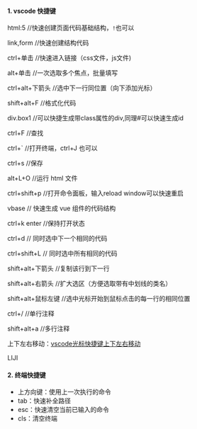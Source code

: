 #### 1. vscode 快捷键

html:5			//快速创建页面代码基础结构，`!`也可以

link,form		//快速创建结构代码

ctrl+单击		//快速进入链接（css文件，js文件)

alt+单击		 //一次选取多个焦点，批量填写

ctrl+alt+下箭头		//选中下一行同位置（向下添加光标）

shift+alt+F 	//格式化代码

div.box1 		//可以快捷生成带class属性的div,同理#可以快速生成id

ctrl+F 			 //查找

ctrl+` 		 	//打开终端，ctrl+J 也可以

ctrl+s			  //保存

alt+L+O		//运行 html 文件

ctrl+shift+p	//打开命令面板，输入reload window可以快速重启

vbase			// 快速生成 vue 组件的代码结构

ctrl+k enter	//保持打开状态

ctrl+d 			// 同时选中下一个相同的代码

ctrl+shift+L   // 同时选中所有相同的代码

shift+alt+下箭头		//复制该行到下一行

shift+alt+右箭头		//扩大选区（方便选取带有中划线的类名）

shift+alt+鼠标左键		//选中光标开始到鼠标点击的每一行的相同位置

ctrl+/				//单行注释

shift+alt+a		//多行注释

上下左右移动：[vscode光标快捷键上下左右移动](https://blog.csdn.net/weixin_45849330/article/details/115368459?spm=1001.2101.3001.6650.1&utm_medium=distribute.pc_relevant.none-task-blog-2%7Edefault%7ECTRLIST%7ERate-1-115368459-blog-127699328.235%5Ev38%5Epc_relevant_anti_t3&depth_1-utm_source=distribute.pc_relevant.none-task-blog-2%7Edefault%7ECTRLIST%7ERate-1-115368459-blog-127699328.235%5Ev38%5Epc_relevant_anti_t3&utm_relevant_index=2)



LIJI



#### 2. 终端快捷键

- 上方向键：使用上一次执行的命令
- tab：快速补全路径
- esc：快速清空当前已输入的命令
- cls：清空终端
